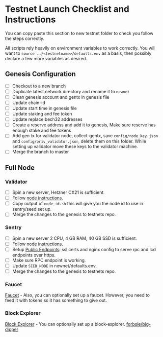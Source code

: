 # Testnet Launch Checklist and Instructions

You can copy paste this section to new testnet folder to check you follow the steps correctly.

All scripts rely heavily on environment variables to work correctly.
You will want to `source ../<testnetname>/defaults.env` as a basis, then
possibly declare a few more variables as desired.

## Genesis Configuration

- [ ] Checkout to a new branch
- [ ] Duplicate latest network directory and rename it to `newnet`
- [ ] Clean genesis account and gentx in genesis file
- [ ] Update chain-id
- [ ] Update start time in genesis file
- [ ] Update staking and fee token
- [ ] Update replace bech32 addresses
- [ ] Create a reserve address and add it to genesis, Make sure reserve has enough stake and fee tokens
- [ ] Add gen tx for validator node, collect-gentx, save `config/node_key.json` and `config/priv_validator.json`, delete them on this folder.
  While setting up validator move these keys to the validator machine.
- [ ] Merge the branch to master

## Full Node

### Validator

- [ ] Spin a new server, Hetzner CX21 is sufficient.
- [ ] Follow [node instructions](node/README.md).
- [ ] Copy output of `node_id.sh` this will give you the node id to use in sentry/seed set up.
- [ ] Merge the changes to the genesis to testnets repo.

### Sentry

- [ ] Spin a new server 2 CPU, 4 GB RAM, 40 GB SSD is sufficient.
- [ ] Follow [node instructions](node/README.md).
- [ ] Setup [Public Endpoints](./endpoints): ssl certs and nginx config to serve rpc and lcd endpoints over https. 
- [ ] Make sure RPC endpoint is working.
- [ ] Update `SEED_NODE` in newnet/defaults.env.
- [ ] Merge the changes to the genesis to testnets repo.
 
### Faucet

[Faucet](./faucet) - Also, you can optionally set up a faucet. However, you need to feed it with tokens
so it has something to give out.

### Block Explorer

[Block Explorer](./big-dipper) - You can optionally set up a block-explorer. [forbole/big-dipper](https://github.com/CosmWasm/big-dipper)
